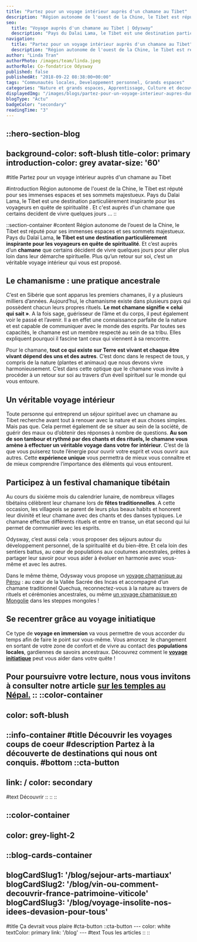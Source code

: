 ```yaml
---
title: "Partez pour un voyage intérieur auprès d'un chamane au Tibet"
description: "Région autonome de l'ouest de la Chine, le Tibet est réputé pour ses immenses espaces et ses sommets majestueux. Pays du Dalai Lama, le Tibet est une destination particulièrement inspirante pour les voyageurs en quête de spiritualité . Et c'est auprès d'un chamane que certains decident de vivre quelques jours ..."
seo:
  title: "Voyage auprès d'un chamane au Tibet | Odysway"
  description: "Pays du Dalai Lama, le Tibet est une destination particulièrement inspirante pour les voyageurs en quête de spiritualité."
navigation:
  title: "Partez pour un voyage intérieur auprès d'un chamane au Tibet"
  description: "Région autonome de l'ouest de la Chine, le Tibet est réputé pour ses immenses espaces et ses sommets majestueux. Pays du Dalai Lama, le Tibet est une destination particulièrement inspirante pour les voyageurs en quête de spiritualité . Et c'est auprès d'un chamane que certains decident de vivre quelques jours ..."
author: "Linda Tran"
authorPhoto: /images/team/linda.jpeg
authorRole: Co-fondatrice Odysway
published: false
publishedAt: "2018-09-22 08:38:00+00:00"
tags: "Communautés locales, Developpement personnel, Grands espaces"
categories: "Nature et grands espaces, Apprentissage, Culture et decouverte, Developpement Personnel"
displayedImg: "/images/blogs/partez-pour-un-voyage-interieur-aupres-dun-chamane-au-tibet/ODNMJJ1KRM2piHVd2jPe.jpg"
blogType: "Actu"
badgeColor: "secondary"
readingTime: "3"
---
```


::hero-section-blog
---
background-color: soft-blush
title-color: primary
introduction-color: grey
avatar-size: '60'
---
#title
Partez pour un voyage intérieur auprès d'un chamane au Tibet

#introduction
Région autonome de l'ouest de la Chine, le Tibet est réputé pour ses immenses espaces et ses sommets majestueux. Pays du Dalai Lama, le Tibet est une destination particulièrement inspirante pour les voyageurs en quête de spiritualité . Et c'est auprès d'un chamane que certains decident de vivre quelques jours ...
::

::section-container
#content
Région autonome de l’ouest de la Chine, le Tibet est réputé pour ses immenses espaces et ses sommets majestueux. Pays du Dalaï Lama, **le Tibet est une destination particulièrement inspirante pour les voyageurs en quête de spiritualité**. Et c’est auprès d’un **chamane** que certains décident de vivre quelques jours pour aller plus loin dans leur démarche spirituelle. Plus qu’un retour sur soi, c’est un véritable voyage intérieur qui vous est proposé.

## Le chamanisme : une pratique ancestrale

C’est en Sibérie que sont apparus les premiers chamanes, il y a plusieurs milliers d’années. Aujourd’hui, le chamanisme existe dans plusieurs pays qui possèdent chacun leurs propres rituels. **Le mot chamane signifie « celui qui sait »**. A la fois sage, guérisseur de l’âme et du corps, il peut également voir le passé et l’avenir. Il a en effet une connaissance parfaite de la nature et est capable de communiquer avec le monde des esprits. Par toutes ses capacités, le chamane est un membre respecté au sein de sa tribu. Elles expliquent pourquoi il fascine tant ceux qui viennent à sa rencontre.

Pour le chamane, **tout ce qui existe sur Terre est vivant et chaque être vivant dépend des uns et des autres**. C’est donc dans le respect de tous, y compris de la nature (plantes et animaux) que nous devons vivre harmonieusement. C’est dans cette optique que le chamane vous invite à procéder à un retour sur soi au travers d’un éveil spirituel sur le monde qui vous entoure.

## Un véritable voyage intérieur

Toute personne qui entreprend un séjour spirituel avec un chamane au Tibet recherche avant tout à renouer avec la nature et aux choses simples. Mais pas que. Cela permet également de se situer au sein de la société, de guérir des maux ou d’obtenir des réponses à nombre de questions. **Au son de son tambour et rythmé par des chants et des rituels, le chamane vous amène à effectuer un véritable voyage dans votre for intérieur**. C’est de là que vous puiserez toute l’énergie pour ouvrir votre esprit et vous ouvrir aux autres. Cette **expérience unique** vous permettra de mieux vous connaître et de mieux comprendre l’importance des éléments qui vous entourent.

## Participez à un festival chamanique tibétain

Au cours du sixième mois du calendrier lunaire, de nombreux villages tibétains célèbrent leur chamane lors de **fêtes traditionnelles**. A cette occasion, les villageois se parent de leurs plus beaux habits et honorent leur divinité et leur chamane avec des chants et des danses typiques. Le chamane effectue différents rituels et entre en transe, un état second qui lui permet de communier avec les esprits.

Odysway, c’est aussi cela : vous proposer des séjours autour du développement personnel, de la spiritualité et du bien-être. Et cela loin des sentiers battus, au cœur de populations aux coutumes ancestrales, prêtes à partager leur savoir pour vous aider à évoluer en harmonie avec vous-même et avec les autres. 

Dans le même thème, Odysway vous propose un [voyage chamanique au Pérou](https://odysway.com/voyages/voyage-chamanique-perou?utm_source=article&utm_medium=blog&utm_campaign=voyage+int%C3%A9rieur+chamane+tibet) : au cœur de la Vallée Sacrée des Incas et accompagné d’un chamane traditionnel Quechua, reconnectez-vous à la nature au travers de rituels et cérémonies ancestrales, ou même [un voyage chamanique en Mongolie](https://odysway.com/voyages/voyage-chamane-mongolie?utm_source=article&utm_medium=blog&utm_campaign=voyage+int%C3%A9rieur+chamane+tibet) dans les steppes mongoles !

## Se recentrer grâce au voyage initiatique 

Ce type de **voyage en immersion** va vous permettre de vous accorder du temps afin de faire le point sur vous-même. Vous amorcez  le changement en sortant de votre zone de confort et de vivre au contact des **populations locales**, gardiennes de savoirs ancestraux. Découvrez comment le [**voyage initiatique**](https://odysway.com/thematiques/voyage-initiatique) peut vous aider dans votre quête !

Pour poursuivre votre lecture, nous vous invitons à consulter notre article [sur les temples au Népal.](https://odysway.com/temples-nepal-lesquels-visiter)
::
::color-container
---
color: soft-blush
---
  ::info-container
  #title
  Découvrir les voyages coups de coeur
  #description
  Partez à la découverte de destinations qui nous ont conquis.
  #bottom
  ::cta-button
  ---
  link: /
  color: secondary
  ---
  #text
  Découvrir
  ::
  ::
::

::color-container
---
color: grey-light-2
---
  ::blog-cards-container
  ---
  blogCardSlug1: '/blog/sejour-arts-martiaux' 
  blogCardSlug2: '/blog/vin-ou-comment-decouvrir-france-patrimoine-viticole' 
  blogCardSlug3: '/blog/voyage-insolite-nos-idees-devasion-pour-tous' 
  ---
  #title
  Ça devrait vous plaire
  #cta-button
    ::cta-button
    ---
    color: white
    textColor: primary
    link: '/blog'
    ---
    #text
    Tous les  articles
    ::
  ::
